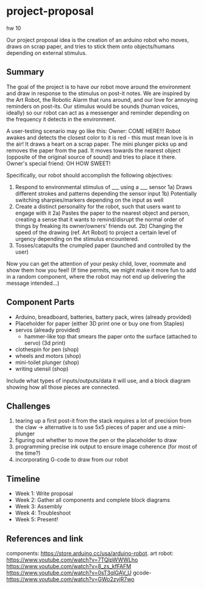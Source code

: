 # project-proposal
hw 10

Our project proposal idea is the creation of an arduino robot who moves, draws on scrap paper, and tries to stick them onto objects/humans depending on external stimulus. 

## Summary
The goal of the project is to have our robot move around the environment and draw in response to the stimulus on post-it notes. We are inspired by the Art Robot, the Robotic Alarm that runs around, and our love for annoying reminders on post-its. Our stimulus would be sounds (human voices, ideally) so our robot can act as a messenger and reminder depending on the frequency it detects in the environment. 

A user-testing scenario may go like this:
  Owner: COME HERE!!!
  Robot awakes and detects the closest color to it is red - this must mean love is in the air! It draws a heart on a scrap paper. The mini plunger picks up and removes the paper from the pad. It moves towards the nearest object (opposite of the original source of sound) and tries to place it there.
  Owner's special friend: OH HOW SWEET!

Specifically, our robot should accomplish the following objectives:
  1) Respond to environmental stimulus of ___ using a ___ sensor
      1a) Draws different strokes and patterns depending the sensor input
      1b) Potentially switching sharpies/markers depending on the input as well
  2) Create a distinct personality for the robot, such that users want to engage with it
      2a) Pastes the paper to the nearest object and person, creating a sense that it wants to remind/disrupt the normal order of things by freaking its owner/owners' friends out.
      2b) Changing the speed of the drawing (ref. Art Robot) to project a certain level of urgency depending on the stimulus encountered.
  3) Tosses/catapults the crumpled paper (launched and controlled by the user)
  
Now you can get the attention of your pesky child, lover, roommate and show them how you feel! 
(If time permits, we might make it more fun to add in a random component, where the robot may not end up delivering the message intended...)

## Component Parts
- Arduino, breadboard, batteries, battery pack, wires (already provided)
- Placeholder for paper (either 3D print one or buy one from Staples)
- servos (already provided)
  - hammer-like top that smears the paper onto the surface (attached to servo) (3d print)
- clothespin for pen (shop)
- wheels and motors (shop)
- mini-toilet plunger (shop)
- writing utensil (shop)

Include what types of inputs/outputs/data it will use, and a block diagram showing how all those pieces are connected.

## Challenges
 1) tearing up a first post-it from the stack requires a lot of precision from the claw
    -> alternative is to use 5x5 pieces of paper and use a mini-plunger 
 2) figuring out whether to move the pen or the placeholder to draw
 3) programming precise ink output to ensure image coherence (for most of the time?)
 4) incorporating G-code to draw from our robot 

## Timeline
- Week 1: Write proposal
- Week 2: Gather all components and complete block diagrams
- Week 3: Assembly
- Week 4: Troubleshoot
- Week 5: Present!

## References and link
components: https://store.arduino.cc/usa/arduino-robot.
art robot: https://www.youtube.com/watch?v=7TQlpWWWLho
           https://www.youtube.com/watch?v=8_zs_kfFAFM
           https://www.youtube.com/watch?v=0sT3qlGAV_U
             gcode- https://www.youtube.com/watch?v=GWo2zyjR7wo
           
